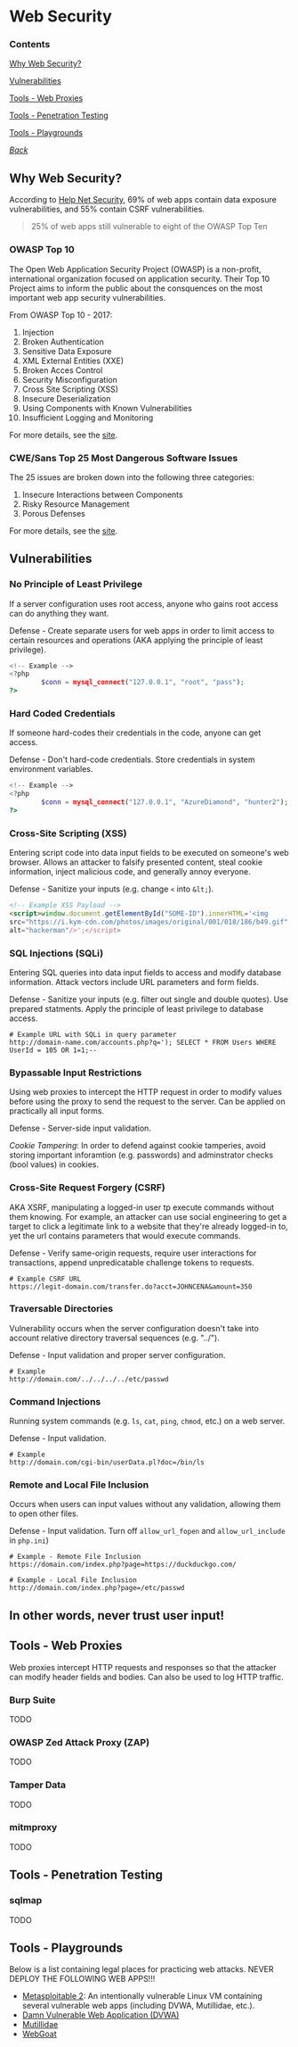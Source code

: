 # Web Security

### Contents

[Why Web Security?](#why-web-security)

[Vulnerabilities](#vulnerabilities)

[Tools - Web Proxies](#tools---web-proxies)

[Tools - Penetration Testing](#tools---penetration-testing)

[Tools - Playgrounds](#tools---playgrounds)

*[Back](../week3-websecurity#week-3---web-security)*


## Why Web Security?
According to [Help Net
Security](https://www.helpnetsecurity.com/2017/02/14/web-application-vulnerabilities/),
69% of web apps contain data exposure vulnerabilities, and 55% contain CSRF 
vulnerabilities. 

> 25% of web apps still vulnerable to eight of the OWASP Top 
Ten

### OWASP Top 10
The Open Web Application Security Project (OWASP) is a non-profit, 
international organization focused on application security. Their Top
10 Project aims to inform the public about the consquences on the most 
important web app security vulnerabilities.

From OWASP Top 10 - 2017:

1. Injection
2. Broken Authentication
3. Sensitive Data Exposure
4. XML External Entities (XXE)
5. Broken Acces Control
6. Security Misconfiguration
7. Cross Site Scripting (XSS)
8. Insecure Deserialization
9. Using Components with Known Vulnerabilities
10. Insufficient Logging and Monitoring

For more details, see the
[site](https://www.owasp.org/index.php/Category:OWASP_Top_Ten_Project).

### CWE/Sans Top 25 Most Dangerous Software Issues
The 25 issues are broken down into the following three categories:

1. Insecure Interactions between Components
2. Risky Resource Management
3. Porous Defenses

For more details, see the [site](https://www.sans.org/top25-software-errors).


## Vulnerabilities

### No Principle of Least Privilege
If a server configuration uses root access, anyone who gains root access 
can do anything they want. 

Defense - Create separate users for web apps in order to limit access 
to certain resources and operations (AKA applying the principle of least 
privilege).

```php
<!-- Example -->
<?php
        $conn = mysql_connect("127.0.0.1", "root", "pass");
?>
```

### Hard Coded Credentials
If someone hard-codes their credentials in the code, anyone can get access.

Defense - Don't hard-code credentials. Store credentials in system environment 
variables.

```php
<!-- Example -->
<?php
        $conn = mysql_connect("127.0.0.1", "AzureDiamond", "hunter2");
?>
```

### Cross-Site Scripting (XSS)
Entering script code into data input fields to be executed on someone's 
web browser. Allows an attacker to falsify presented content, steal 
cookie information, inject malicious code, and generally annoy everyone.

Defense - Sanitize your inputs (e.g. change `<` into `&lt;`).

```html
<!-- Example XSS Payload -->
<script>window.document.getElementById("SOME-ID").innerHTML='<img
src="https://i.kym-cdn.com/photos/images/original/001/018/186/b49.gif"
alt="hackerman"/>';</script>
```

### SQL Injections (SQLi)
Entering SQL queries into data input fields to access and modify 
database information. Attack vectors include URL parameters and form 
fields.

Defense - Sanitize your inputs (e.g. filter out single and double quotes).
Use prepared statments. Apply the principle of least privilege to database
access.

```
# Example URL with SQLi in query parameter
http://domain-name.com/accounts.php?q='); SELECT * FROM Users WHERE UserId = 105 OR 1=1;-- 
```

### Bypassable Input Restrictions
Using web proxies to intercept the HTTP request in order to modify values 
before using the proxy to send the request to the server. Can be applied 
on practically all input forms.

Defense - Server-side input validation.

*Cookie Tampering*: In order to defend against cookie tamperies, avoid storing 
important inforamtion (e.g. passwords) and adminstrator checks (bool values) 
in cookies.

### Cross-Site Request Forgery (CSRF)
AKA XSRF, manipulating a logged-in user tp execute commands without them 
knowing. For example, an attacker can use social engineering to get a 
target to click a legitimate link to a website that they're already 
logged-in to, yet the url contains parameters that would execute commands.

Defense - Verify same-origin requests, require user interactions for 
transactions, append unpredicatable challenge tokens to requests.

```
# Example CSRF URL
https://legit-domain.com/transfer.do?acct=JOHNCENA&amount=350
```

### Traversable Directories
Vulnerability occurs when the server configuration doesn't take into 
account relative directory traversal sequences (e.g. "../").

Defense - Input validation and proper server configuration.

```
# Example 
http://domain.com/../../../../etc/passwd
```

### Command Injections
Running system commands (e.g. `ls`, `cat`, `ping`, `chmod`, etc.) on a 
web server.

Defense - Input validation.

```
# Example
http://domain.com/cgi-bin/userData.pl?doc=/bin/ls
```

### Remote and Local File Inclusion
Occurs when users can input values without any validation, allowing them 
to open other files.

Defense - Input validation. Turn off `allow_url_fopen` and `allow_url_include` 
in `php.ini`)

```
# Example - Remote File Inclusion
https://domain.com/index.php?page=https://duckduckgo.com/

# Example - Local File Inclusion
http://domain.com/index.php?page=/etc/passwd
```

## In other words, never trust user input!

## Tools - Web Proxies
Web proxies intercept HTTP requests and responses so that the attacker 
can modify header fields and bodies. Can also be used to log HTTP traffic.

### Burp Suite
TODO

### OWASP Zed Attack Proxy (ZAP)
TODO

### Tamper Data
TODO

### mitmproxy
TODO


## Tools - Penetration Testing
### sqlmap
TODO


## Tools - Playgrounds
Below is a list containing legal places for practicing web attacks. NEVER 
DEPLOY THE FOLLOWING WEB APPS!!!

- [Metasploitable 2](https://sourceforge.net/projects/metasploitable/): An 
  intentionally vulnerable Linux VM containing several vulnerable web apps 
  (including DVWA, Mutillidae, etc.).
- [Damn Vulnerable Web Application (DVWA)](http://www.dvwa.co.uk/)
- [Mutillidae](https://sourceforge.net/projects/mutillidae/)
- [WebGoat](https://www.owasp.org/index.php/Category:OWASP_WebGoat_Project)
